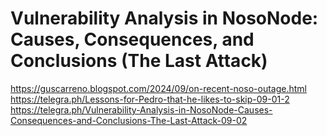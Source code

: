 # Vulnerability Analysis in NosoNode: Causes, Consequences, and Conclusions (The Last Attack)

https://guscarreno.blogspot.com/2024/09/on-recent-noso-outage.html
https://telegra.ph/Lessons-for-Pedro-that-he-likes-to-skip-09-01-2
https://telegra.ph/Vulnerability-Analysis-in-NosoNode-Causes-Consequences-and-Conclusions-The-Last-Attack-09-02

